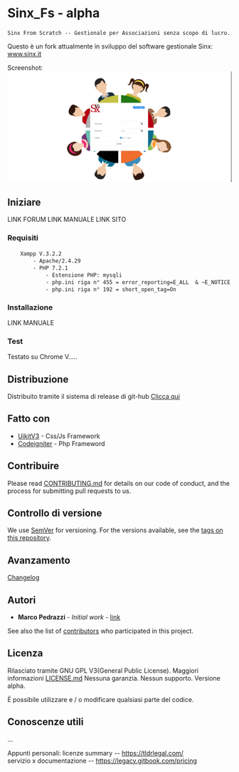 # Sinx_Fs - alpha
```
Sinx From Scratch -- Gestionale per Associazioni senza scopo di lucro.
```

Questo è un fork attualmente in sviluppo del software gestionale Sinx: 
<a href="http://www.sinx.it/">www.sinx.it</a>

Screenshot:
[![uikit banner](https://github.com/elmer120/Sinx_Fs/blob/master/SinxFs_screenshots/SinxFs_login.PNG)](http://sinxfs.it/)

## Iniziare

LINK FORUM
LINK MANUALE
LINK SITO

### Requisiti
```
	Xampp V.3.2.2
		- Apache/2.4.29
		- PHP 7.2.1
			- Estensione PHP: mysqli
			- php.ini riga n° 455 = error_reporting=E_ALL  & ~E_NOTICE
			- php.ini riga n° 192 = short_open_tag=On
```
### Installazione

LINK MANUALE

### Test

Testato su Chrome V..... 

## Distribuzione

Distribuito tramite il sistema di release di git-hub 
[Clicca qui](https://github.com/elmer120/Sinx_Fs/releases)

## Fatto con

* [UikitV3](https://github.com/uikit/uikit) - Css/Js Framework
* [Codeigniter](https://github.com/bcit-ci/CodeIgniter) - Php Frameword

## Contribuire

Please read [CONTRIBUTING.md](https://gist.github.com/PurpleBooth/b24679402957c63ec426) for details on our code of conduct, and the process for submitting pull requests to us.

## Controllo di versione

We use [SemVer](http://semver.org/) for versioning. For the versions available, see the [tags on this repository](https://github.com/your/project/tags). 

## Avanzamento

[Changelog](https://github.com/elmer120/Sinx_Fs/blob/master/application/CHANGELOG)

## Autori

* **Marco Pedrazzi** - *Initial work* - [link](https://github.com/elmer120)

See also the list of [contributors](https://github.com/your/project/contributors) who participated in this project.

## Licenza

Rilasciato tramite GNU GPL V3(General Public License).
Maggiori informazioni [LICENSE.md](LICENSE.md)
Nessuna garanzia. Nessun supporto. Versione alpha.
	
È possibile utilizzare e / o modificare qualsiasi parte del codice.

## Conoscenze utili

...

Appunti personali:
licenze summary -- https://tldrlegal.com/ <br>
servizio x documentazione -- https://legacy.gitbook.com/pricing
